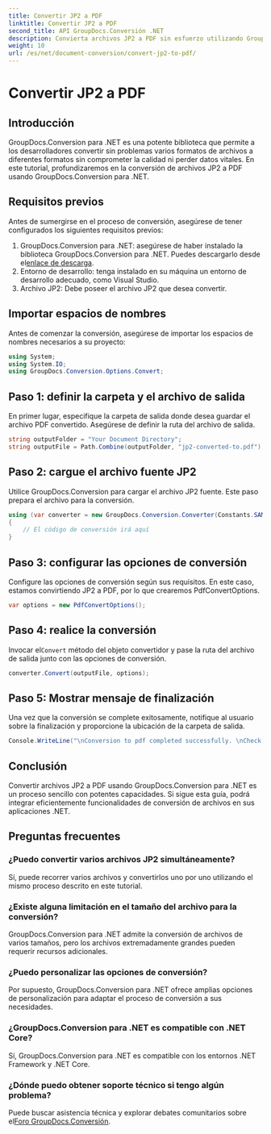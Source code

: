 ```yaml
---
title: Convertir JP2 a PDF
linktitle: Convertir JP2 a PDF
second_title: API GroupDocs.Conversión .NET
description: Convierta archivos JP2 a PDF sin esfuerzo utilizando GroupDocs.Conversion para .NET. Siga nuestra guía paso a paso para una integración perfecta.
weight: 10
url: /es/net/document-conversion/convert-jp2-to-pdf/
---
```


# Convertir JP2 a PDF

## Introducción
GroupDocs.Conversion para .NET es una potente biblioteca que permite a los desarrolladores convertir sin problemas varios formatos de archivos a diferentes formatos sin comprometer la calidad ni perder datos vitales. En este tutorial, profundizaremos en la conversión de archivos JP2 a PDF usando GroupDocs.Conversion para .NET. 
## Requisitos previos
Antes de sumergirse en el proceso de conversión, asegúrese de tener configurados los siguientes requisitos previos:
1.  GroupDocs.Conversion para .NET: asegúrese de haber instalado la biblioteca GroupDocs.Conversion para .NET. Puedes descargarlo desde el[enlace de descarga](https://releases.groupdocs.com/conversion/net/).
2. Entorno de desarrollo: tenga instalado en su máquina un entorno de desarrollo adecuado, como Visual Studio.
3. Archivo JP2: Debe poseer el archivo JP2 que desea convertir.

## Importar espacios de nombres
Antes de comenzar la conversión, asegúrese de importar los espacios de nombres necesarios a su proyecto:
```csharp
using System;
using System.IO;
using GroupDocs.Conversion.Options.Convert;
```

## Paso 1: definir la carpeta y el archivo de salida
En primer lugar, especifique la carpeta de salida donde desea guardar el archivo PDF convertido. Asegúrese de definir la ruta del archivo de salida.
```csharp
string outputFolder = "Your Document Directory";
string outputFile = Path.Combine(outputFolder, "jp2-converted-to.pdf");
```
## Paso 2: cargue el archivo fuente JP2
Utilice GroupDocs.Conversion para cargar el archivo JP2 fuente. Este paso prepara el archivo para la conversión.
```csharp
using (var converter = new GroupDocs.Conversion.Converter(Constants.SAMPLE_JP2))
{
    // El código de conversión irá aquí
}
```
## Paso 3: configurar las opciones de conversión
Configure las opciones de conversión según sus requisitos. En este caso, estamos convirtiendo JP2 a PDF, por lo que crearemos PdfConvertOptions.
```csharp
var options = new PdfConvertOptions();
```
## Paso 4: realice la conversión
 Invocar el`Convert` método del objeto convertidor y pase la ruta del archivo de salida junto con las opciones de conversión.
```csharp
converter.Convert(outputFile, options);
```
## Paso 5: Mostrar mensaje de finalización
Una vez que la conversión se complete exitosamente, notifique al usuario sobre la finalización y proporcione la ubicación de la carpeta de salida.
```csharp
Console.WriteLine("\nConversion to pdf completed successfully. \nCheck output in {0}", outputFolder);
```

## Conclusión
Convertir archivos JP2 a PDF usando GroupDocs.Conversion para .NET es un proceso sencillo con potentes capacidades. Si sigue esta guía, podrá integrar eficientemente funcionalidades de conversión de archivos en sus aplicaciones .NET.
## Preguntas frecuentes
### ¿Puedo convertir varios archivos JP2 simultáneamente?
Sí, puede recorrer varios archivos y convertirlos uno por uno utilizando el mismo proceso descrito en este tutorial.
### ¿Existe alguna limitación en el tamaño del archivo para la conversión?
GroupDocs.Conversion para .NET admite la conversión de archivos de varios tamaños, pero los archivos extremadamente grandes pueden requerir recursos adicionales.
### ¿Puedo personalizar las opciones de conversión?
Por supuesto, GroupDocs.Conversion para .NET ofrece amplias opciones de personalización para adaptar el proceso de conversión a sus necesidades.
### ¿GroupDocs.Conversion para .NET es compatible con .NET Core?
Sí, GroupDocs.Conversion para .NET es compatible con los entornos .NET Framework y .NET Core.
### ¿Dónde puedo obtener soporte técnico si tengo algún problema?
 Puede buscar asistencia técnica y explorar debates comunitarios sobre el[Foro GroupDocs.Conversión](https://forum.groupdocs.com/c/conversion/11).